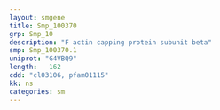 ```yaml
---
layout: smgene
title: Smp_100370
grp: Smp_10
description: "F actin capping protein subunit beta"
smp: Smp_100370.1
uniprot: "G4VBQ9"
length:   162
cdd: "cl03106, pfam01115"
kk: ns
categories: sm
---
```

